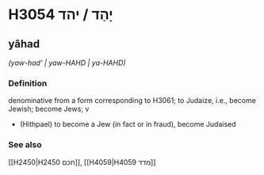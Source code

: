 # H3054 יָהַד / יהד

## yâhad

_(yaw-had' | yaw-HAHD | ya-HAHD)_

### Definition

denominative from a form corresponding to H3061; to Judaize, i.e., become Jewish; become Jews; v

- (Hithpael) to become a Jew (in fact or in fraud), become Judaised

### See also

[[H2450|H2450 חכם]], [[H4059|H4059 מדד]]
